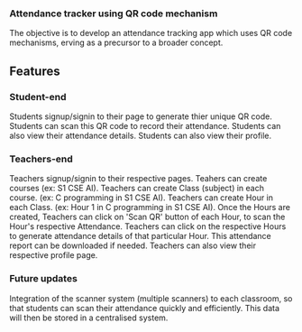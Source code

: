 ### Attendance tracker using QR code mechanism
The objective is to develop an attendance tracking app which uses QR code mechanisms, erving as a precursor to a broader concept.

## Features

### Student-end

Students signup/signin to their page to generate thier unique QR code. 
Students can scan this QR code to record their attendance.
Students can also view their attendance details.
Students can also view their profile.

### Teachers-end

Teachers signup/signin to their respective pages.
Teahers can create courses (ex: S1 CSE AI).
Teachers can create Class (subject) in each course. (ex: C programming in S1 CSE AI).
Teachers can create Hour in each Class. (ex: Hour 1 in C programming in  S1 CSE AI).
Once the Hours are created, Teachers can click on 'Scan QR' button of each Hour, to scan the Hour's respective Attendance.
Teachers can click on the respective Hours to generate attendance details of that particular Hour.
This attendance report can be downloaded if needed.
Teachers can also view their respective profile page.

### Future updates

Integration of the scanner system (multiple scanners) to each classroom, so that students can scan their attendance quickly and efficiently. This data will then be stored in a centralised system.

